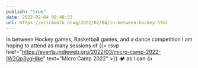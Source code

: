 ```yaml
---
publish: "true"
date: 2022-02-04 08:48:53
url: https://ericmwalk.blog/2022/02/04/in-between-hockey.html
---
```


In between Hockey games, Basketball games, and a dance competition I am hoping to attend as many sessions of {{< rsvp href="https://events.indieweb.org/2022/03/micro-camp-2022-IW2Qp3ygHike" text="Micro Camp 2022" >}} 🏕 as I can 👍